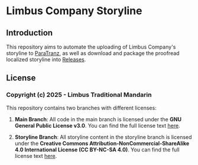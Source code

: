 # Limbus Company Storyline

## Introduction

This repository aims to automate the uploading of Limbus Company's storyline to [ParaTranz](https://paratranz.cn/projects/14095), as well as download and package the proofread localized storyline into [Releases](https://github.com/LimbusTraditionalMandarin/storyline/releases/latest).

## License

### Copyright (c) 2025 - Limbus Traditional Mandarin

This repository contains two branches with different licenses:

1. **Main Branch**: All code in the main branch is licensed under the **GNU General Public License v3.0**. You can find the full license text [here](https://www.gnu.org/licenses/gpl-3.0.txt).

2. **Storyline Branch**: All storyline content in the storyline branch is licensed under the **Creative Commons Attribution-NonCommercial-ShareAlike 4.0 International License (CC BY-NC-SA 4.0)**. You can find the full license text [here](https://creativecommons.org/licenses/by-nc-sa/4.0/legalcode).
